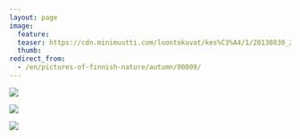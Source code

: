 ```yaml
---
layout: page
image:
  feature:
  teaser: https://cdn.minimuutti.com/luontokuvat/kes%C3%A4/1/20130830_201947-245px.jpg
  thumb:
redirect_from:
  - /en/pictures-of-finnish-nature/autumn/00009/
---
```


![](https://cdn.minimuutti.com/luontokuvat/kes%C3%A4/1/20130830_201417-800px.jpg)

![](https://cdn.minimuutti.com/luontokuvat/kes%C3%A4/1/20130830_201421-800px.jpg)

![](https://cdn.minimuutti.com/luontokuvat/kes%C3%A4/1/20130830_201947-800px.jpg)
